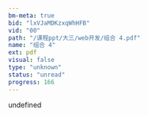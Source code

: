 ```yaml
---
bm-meta: true
bid: "lxVJaMDKzxqWhHFB"
vid: "00"
path: "/课程ppt/大三/web开发/组合 4.pdf"
name: "组合 4"
ext: pdf
visual: false
type: "unknown"
status: "unread"
progress: 166
---
```

undefined